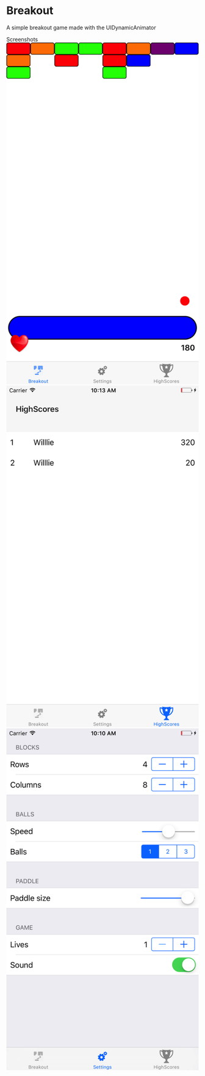 # Breakout
A simple breakout game made with the UIDynamicAnimator

Screenshots
![alt tag](https://raw.githubusercontent.com/willlie1/Breakout/master/Screenshots/breakoutgame.png)
![alt tag](https://raw.githubusercontent.com/willlie1/Breakout/master/Screenshots/highscore.png)
![alt tag](https://raw.githubusercontent.com/willlie1/Breakout/master/Screenshots/settings.png)
